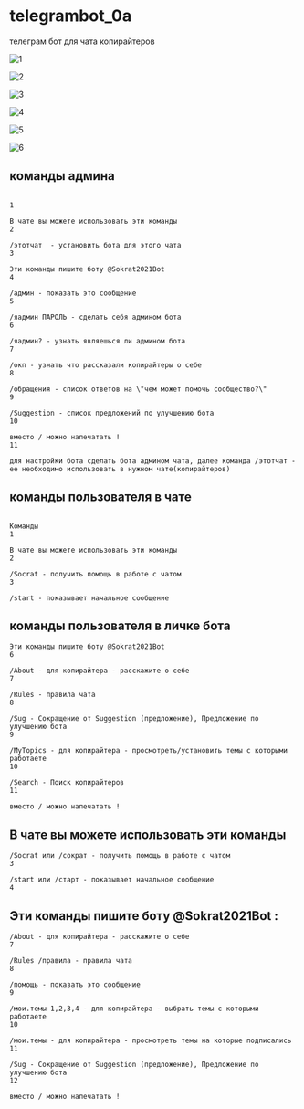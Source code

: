 
# telegrambot_0a
 телеграм бот для чата копирайтеров  
  

![1](https://github.com/s2023alek/telegrambot_0a/blob/69ef89a8b226e84a888367c0ad7bfbb8cd6c834e/README/Screenshot_1.png)

![2](https://github.com/s2023alek/telegrambot_0a/blob/69ef89a8b226e84a888367c0ad7bfbb8cd6c834e/README/Screenshot_2.png)

![3](https://github.com/s2023alek/telegrambot_0a/blob/69ef89a8b226e84a888367c0ad7bfbb8cd6c834e/README/Screenshot_3.png)

![4](https://github.com/s2023alek/telegrambot_0a/blob/69ef89a8b226e84a888367c0ad7bfbb8cd6c834e/README/Screenshot_4.png)

![5](https://github.com/s2023alek/telegrambot_0a/blob/69ef89a8b226e84a888367c0ad7bfbb8cd6c834e/README/Screenshot_5.png)

![6](https://github.com/s2023alek/telegrambot_0a/blob/69ef89a8b226e84a888367c0ad7bfbb8cd6c834e/README/Screenshot_6.png)




## команды админа

```

1

В чате вы можете использовать эти команды
2

/этотчат  - установить бота для этого чата
3

Эти команды пишите боту @Sokrat2021Bot 
4

/админ - показать это сообщение
5

/яадмин ПАРОЛЬ - сделать себя админом бота
6

/яадмин? - узнать являешься ли админом бота
7

/окп - узнать что рассказали копирайтеры о себе
8

/обращения - список ответов на \"чем может помочь сообщество?\"
9

/Suggestion - список предложений по улучшению бота
10

вместо / можно напечатать !
11

для настройки бота сделать бота админом чата, далее команда /этотчат - ее необходимо использовать в нужном чате(копирайтеров)
```


## команды пользователя в чате
		
```

Команды
1

В чате вы можете использовать эти команды
2

/Socrat - получить помощь в работе с чатом
3

/start - показывает начальное сообщение
```


## команды пользователя в личке бота

```
Эти команды пишите боту @Sokrat2021Bot 
6

/About - для копирайтера - расскажите о себе
7

/Rules - правила чата
8

/Sug - Сокращение от Suggestion (предложение), Предложение по улучшению бота
9

/MyTopics - для копирайтера - просмотреть/установить темы с которыми работаете
10

/Search - Поиск копирайтеров 
11

вместо / можно напечатать !
```


## В чате вы можете использовать эти команды

```
/Socrat или /сократ - получить помощь в работе с чатом
3

/start или /старт - показывает начальное сообщение
4

```

## Эти команды пишите боту @Sokrat2021Bot :

```
/About - для копирайтера - расскажите о себе
7

/Rules /правила - правила чата
8

/помощь - показать это сообщение
9

/мои.темы 1,2,3,4 - для копирайтера - выбрать темы с которыми работаете
10

/мои.темы - для копирайтера - просмотреть темы на которые подписались
11

/Sug - Сокращение от Suggestion (предложение), Предложение по улучшению бота
12

вместо / можно напечатать !
```
